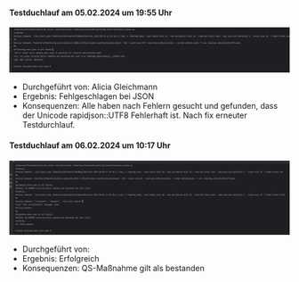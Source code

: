 #### Testduchlauf am 05.02.2024  um 19:55 Uhr
![](Komp_it6_f.png)
- Durchgeführt von: Alicia Gleichmann
- Ergebnis: Fehlgeschlagen bei JSON
- Konsequenzen:  Alle haben nach Fehlern gesucht und gefunden, dass der Unicode rapidjson::UTF8 Fehlerhaft ist. Nach fix erneuter Testdurchlauf.

#### Testduchlauf am 06.02.2024  um 10:17 Uhr
![](Komp_it6_s.png)
- Durchgeführt von: 
- Ergebnis: Erfolgreich
- Konsequenzen:  QS-Maßnahme gilt als bestanden